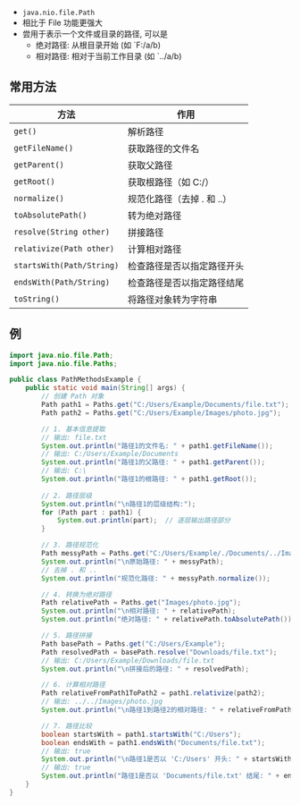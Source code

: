 - `java.nio.file.Path`
- 相比于 File 功能更强大
- 尝用于表示一个文件或目录的路径, 可以是
	- 绝对路径: 从根目录开始 (如 `F:/a/b)
	- 相对路径: 相对于当前工作目录 (如 `../a/b)
## 常用方法
| **方法**                    | **作用**           |
| ------------------------- | ---------------- |
| `get()`                   | 解析路径             |
| `getFileName()`           | 获取路径的文件名         |
| `getParent()`             | 获取父路径            |
| `getRoot()`               | 获取根路径（如 C:/）     |
| `normalize()`             | 规范化路径（去掉 . 和 ..） |
| `toAbsolutePath()`        | 转为绝对路径           |
| `resolve(String other)`   | 拼接路径             |
| `relativize(Path other)`  | 计算相对路径           |
| `startsWith(Path/String)` | 检查路径是否以指定路径开头    |
| `endsWith(Path/String)`   | 检查路径是否以指定路径结尾    |
| `toString()`              | 将路径对象转为字符串       |
## 例
```java
import java.nio.file.Path;
import java.nio.file.Paths;

public class PathMethodsExample {
    public static void main(String[] args) {
        // 创建 Path 对象
        Path path1 = Paths.get("C:/Users/Example/Documents/file.txt");
        Path path2 = Paths.get("C:/Users/Example/Images/photo.jpg");

        // 1. 基本信息提取
        // 输出: file.txt
        System.out.println("路径1的文件名: " + path1.getFileName());   
        // 输出: C:/Users/Example/Documents
        System.out.println("路径1的父路径: " + path1.getParent());     
        // 输出: C:\
        System.out.println("路径1的根路径: " + path1.getRoot());       
        
        // 2. 路径层级
        System.out.println("\n路径1的层级结构:");
        for (Path part : path1) {
            System.out.println(part);  // 逐层输出路径部分
        }

        // 3. 路径规范化
        Path messyPath = Paths.get("C:/Users/Example/./Documents/../Images/./photo.jpg");
        System.out.println("\n原始路径: " + messyPath);
        // 去掉 . 和 ..
        System.out.println("规范化路径: " + messyPath.normalize()); 

        // 4. 转换为绝对路径
        Path relativePath = Paths.get("Images/photo.jpg");
        System.out.println("\n相对路径: " + relativePath);
        System.out.println("绝对路径: " + relativePath.toAbsolutePath());

        // 5. 路径拼接
        Path basePath = Paths.get("C:/Users/Example");
        Path resolvedPath = basePath.resolve("Downloads/file.txt");
        // 输出: C:/Users/Example/Downloads/file.txt
        System.out.println("\n拼接后的路径: " + resolvedPath);  

        // 6. 计算相对路径
        Path relativeFromPath1ToPath2 = path1.relativize(path2);
        // 输出: ../../Images/photo.jpg
        System.out.println("\n路径1到路径2的相对路径: " + relativeFromPath1ToPath2); 

        // 7. 路径比较
        boolean startsWith = path1.startsWith("C:/Users");
        boolean endsWith = path1.endsWith("Documents/file.txt");
        // 输出: true
        System.out.println("\n路径1是否以 'C:/Users' 开头: " + startsWith);  
        // 输出: true
        System.out.println("路径1是否以 'Documents/file.txt' 结尾: " + endsWith); 
    }
}
```